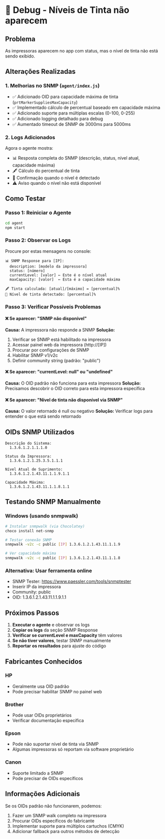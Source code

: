 # 🐛 Debug - Níveis de Tinta não aparecem

## Problema
As impressoras aparecem no app com status, mas o nível de tinta não está sendo exibido.

## Alterações Realizadas

### 1. Melhorias no SNMP (`agent/index.js`)
- ✅ Adicionado OID para capacidade máxima de tinta (`prtMarkerSuppliesMaxCapacity`)
- ✅ Implementado cálculo de percentual baseado em capacidade máxima
- ✅ Adicionado suporte para múltiplas escalas (0-100, 0-255)
- ✅ Adicionado logging detalhado para debug
- ✅ Aumentado timeout de SNMP de 3000ms para 5000ms

### 2. Logs Adicionados
Agora o agente mostra:
- 📊 Resposta completa do SNMP (descrição, status, nível atual, capacidade máxima)
- 🖋️ Cálculo do percentual de tinta
- 🎨 Confirmação quando o nível é detectado
- ⚠️ Aviso quando o nível não está disponível

## Como Testar

### Passo 1: Reiniciar o Agente
```bash
cd agent
npm start
```

### Passo 2: Observar os Logs
Procure por estas mensagens no console:

```
📊 SNMP Response para [IP]:
  description: [modelo da impressora]
  status: [número]
  currentLevel: [valor] ← Este é o nível atual
  maxCapacity: [valor]  ← Esta é a capacidade máxima

🖋️ Tinta calculada: [atual]/[máximo] = [percentual]%
🎨 Nível de tinta detectado: [percentual]%
```

### Passo 3: Verificar Possíveis Problemas

#### ❌ Se aparecer: "SNMP não disponível"
**Causa:** A impressora não responde a SNMP
**Solução:**
1. Verificar se SNMP está habilitado na impressora
2. Acessar painel web da impressora (http://[IP])
3. Procurar por configurações de SNMP
4. Habilitar SNMP v1/v2c
5. Definir community string (padrão: "public")

#### ❌ Se aparecer: "currentLevel: null" ou "undefined"
**Causa:** O OID padrão não funciona para esta impressora
**Solução:** Precisamos descobrir o OID correto para esta impressora específica

#### ❌ Se aparecer: "Nível de tinta não disponível via SNMP"
**Causa:** O valor retornado é null ou negativo
**Solução:** Verificar logs para entender o que está sendo retornado

## OIDs SNMP Utilizados

```
Descrição do Sistema:
  1.3.6.1.2.1.1.1.0

Status da Impressora:
  1.3.6.1.2.1.25.3.5.1.1.1

Nível Atual de Suprimento:
  1.3.6.1.2.1.43.11.1.1.9.1.1

Capacidade Máxima:
  1.3.6.1.2.1.43.11.1.1.8.1.1
```

## Testando SNMP Manualmente

### Windows (usando snmpwalk)
```bash
# Instalar snmpwalk (via Chocolatey)
choco install net-snmp

# Testar conexão SNMP
snmpwalk -v2c -c public [IP] 1.3.6.1.2.1.43.11.1.1.9

# Ver capacidade máxima
snmpwalk -v2c -c public [IP] 1.3.6.1.2.1.43.11.1.1.8
```

### Alternativa: Usar ferramenta online
- SNMP Tester: https://www.paessler.com/tools/snmptester
- Inserir IP da impressora
- Community: public
- OID: 1.3.6.1.2.1.43.11.1.1.9.1.1

## Próximos Passos

1. **Executar o agente** e observar os logs
2. **Copiar os logs** da seção SNMP Response
3. **Verificar se currentLevel e maxCapacity** têm valores
4. **Se não tiver valores**, testar SNMP manualmente
5. **Reportar os resultados** para ajuste do código

## Fabricantes Conhecidos

### HP
- Geralmente usa OID padrão
- Pode precisar habilitar SNMP no painel web

### Brother
- Pode usar OIDs proprietários
- Verificar documentação específica

### Epson
- Pode não suportar nível de tinta via SNMP
- Algumas impressoras só reportam via software proprietário

### Canon
- Suporte limitado a SNMP
- Pode precisar de OIDs específicos

## Informações Adicionais

Se os OIDs padrão não funcionarem, podemos:
1. Fazer um SNMP walk completo na impressora
2. Procurar OIDs específicos do fabricante
3. Implementar suporte para múltiplos cartuchos (CMYK)
4. Adicionar fallback para outros métodos de detecção
